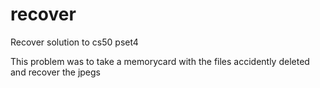 # recover
Recover solution to cs50 pset4

This problem was to take a memorycard with the files accidently deleted and recover the jpegs

